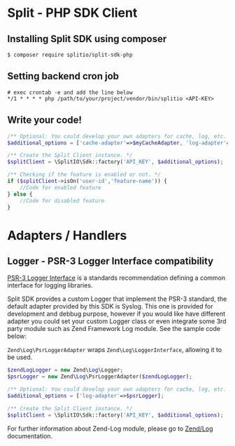 # Split - PHP SDK Client
## Installing Split SDK using composer
```
$ composer require splitio/split-sdk-php
```
## Setting backend cron job
```
# exec crontab -e and add the line below
*/1 * * * * php /path/to/your/project/vendor/bin/splitio <API-KEY>
```
## Write your code!
```php
/** Optional: You could develop your own adapters for cache, log, etc. */
$additional_options = ['cache-adapter'=>$myCacheAdapter, 'log-adapter'=>$psrLogger];

/** Create the Split Client instance. */
$splitClient = \SplitIO\Sdk::factory('API_KEY', $additional_options);

/** Checking if the feature is enabled or not. */
if ($splitClient->isOn('user-id','feature-name')) {
    //Code for enabled feature
} else {
    //Code for disabled feature
}
```

# Adapters / Handlers

## Logger - PSR-3 Logger Interface compatibility
[PSR-3 Logger Interface](https://github.com/php-fig/fig-standards/blob/master/accepted/PSR-3-logger-interface.md)
is a standards recommendation defining a common interface for logging libraries.

Split SDK provides a custom Logger that implement the PSR-3 standard, the default adapter provided by this SDK is Syslog.
This one is provided for development and debbug purpose, however if you would like have different adapter you could set
your custom Logger class or even integrate some 3rd party module such as Zend Framework Log module. See the sample code below:

`Zend\Log\PsrLoggerAdapter` wraps `Zend\Log\LoggerInterface`, allowing it to be used.

```php
$zendLogLogger = new Zend\Log\Logger;
$psrLogger = new Zend\Log\PsrLoggerAdapter($zendLogLogger);

/** Optional: You could develop your own adapters for cache, log, etc. */
$additional_options = ['log-adapter'=>$psrLogger];

/** Create the Split Client instance. */
$splitClient = \SplitIO\Sdk::factory('API_KEY', $additional_options);
```
For further information about Zend-Log module, please go to [Zend/Log](http://framework.zend.com/manual/current/en/modules/zend.log.overview.html) documentation.